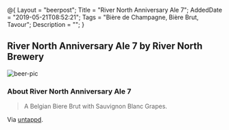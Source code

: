 @{
 Layout = "beerpost";
 Title = "River North Anniversary Ale 7";
 AddedDate = "2019-05-21T08:52:21";
 Tags = "Bière de Champagne, Bière Brut, Tavour";
 Description = "";
 }
 

## River North Anniversary Ale 7 by River North Brewery

![beer-pic]

### About River North Anniversary Ale 7

> A Belgian Biere Brut with Sauvignon Blanc Grapes.

Via [untappd][untappd-url].

[untappd-url]: <https://untappd.com//b/river-north-brewery-river-north-anniversary-ale-7/3130335>
[beer-pic]: https://jasonpowley.com/assets/img/2019-05-21-river-north-anniversary-ale-7.jpeg "River North Anniversary Ale 7 by River North Brewery"
